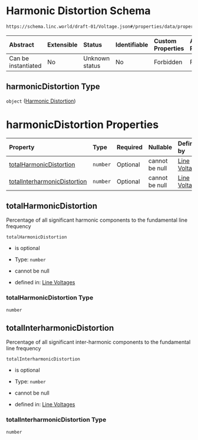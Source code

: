 # Harmonic Distortion Schema

```txt
https://schema.linc.world/draft-01/Voltage.json#/properties/data/properties/harmonicDistortion
```



| Abstract            | Extensible | Status         | Identifiable | Custom Properties | Additional Properties | Access Restrictions | Defined In                                           |
| :------------------ | :--------- | :------------- | :----------- | :---------------- | :-------------------- | :------------------ | :--------------------------------------------------- |
| Can be instantiated | No         | Unknown status | No           | Forbidden         | Forbidden             | none                | [Voltage.json*](Voltage.json "open original schema") |

## harmonicDistortion Type

`object` ([Harmonic Distortion](voltage-properties-line-voltage-properties-harmonic-distortion.md))

# harmonicDistortion Properties

| Property                                                      | Type     | Required | Nullable       | Defined by                                                                                                                                                                                                                                                          |
| :------------------------------------------------------------ | :------- | :------- | :------------- | :------------------------------------------------------------------------------------------------------------------------------------------------------------------------------------------------------------------------------------------------------------------ |
| [totalHarmonicDistortion](#totalharmonicdistortion)           | `number` | Optional | cannot be null | [Line Voltages](voltage-properties-line-voltage-properties-harmonic-distortion-properties-totalharmonicdistortion.md "https://schema.linc.world/draft-01/Voltage.json#/properties/data/properties/harmonicDistortion/properties/totalHarmonicDistortion")           |
| [totalInterharmonicDistortion](#totalinterharmonicdistortion) | `number` | Optional | cannot be null | [Line Voltages](voltage-properties-line-voltage-properties-harmonic-distortion-properties-totalinterharmonicdistortion.md "https://schema.linc.world/draft-01/Voltage.json#/properties/data/properties/harmonicDistortion/properties/totalInterharmonicDistortion") |

## totalHarmonicDistortion

Percentage of all significant harmonic components to the fundamental line frequency

`totalHarmonicDistortion`

*   is optional

*   Type: `number`

*   cannot be null

*   defined in: [Line Voltages](voltage-properties-line-voltage-properties-harmonic-distortion-properties-totalharmonicdistortion.md "https://schema.linc.world/draft-01/Voltage.json#/properties/data/properties/harmonicDistortion/properties/totalHarmonicDistortion")

### totalHarmonicDistortion Type

`number`

## totalInterharmonicDistortion

Percentage of all significant inter-harmonic components to the fundamental line frequency

`totalInterharmonicDistortion`

*   is optional

*   Type: `number`

*   cannot be null

*   defined in: [Line Voltages](voltage-properties-line-voltage-properties-harmonic-distortion-properties-totalinterharmonicdistortion.md "https://schema.linc.world/draft-01/Voltage.json#/properties/data/properties/harmonicDistortion/properties/totalInterharmonicDistortion")

### totalInterharmonicDistortion Type

`number`
